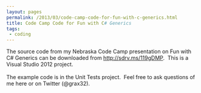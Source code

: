 ```yaml
---
layout: pages
permalink: /2013/03/code-camp-code-for-fun-with-c-generics.html
title: Code Camp Code for Fun with C# Generics
tags:
 - coding
---
```

The source code from my Nebraska Code Camp presentation on Fun with C# Generics can be downloaded from&nbsp;<a href="http://sdrv.ms/119gDMP">http://sdrv.ms/119gDMP</a>. &nbsp;This is a Visual Studio 2012 project.<br />
<br />
The example code is in the Unit Tests project. &nbsp;Feel free to ask questions of me here or on Twitter (@grax32).<br />
<br />
